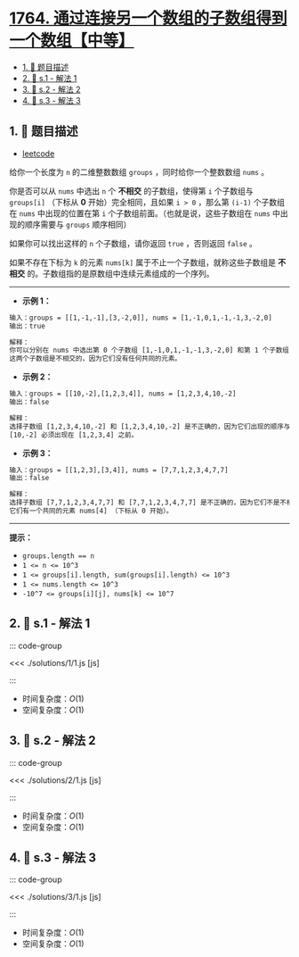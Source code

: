 # [1764. 通过连接另一个数组的子数组得到一个数组【中等】](https://github.com/tnotesjs/TNotes.leetcode/tree/main/notes/1764.%20%E9%80%9A%E8%BF%87%E8%BF%9E%E6%8E%A5%E5%8F%A6%E4%B8%80%E4%B8%AA%E6%95%B0%E7%BB%84%E7%9A%84%E5%AD%90%E6%95%B0%E7%BB%84%E5%BE%97%E5%88%B0%E4%B8%80%E4%B8%AA%E6%95%B0%E7%BB%84%E3%80%90%E4%B8%AD%E7%AD%89%E3%80%91)

<!-- region:toc -->

- [1. 📝 题目描述](#1--题目描述)
- [2. 🎯 s.1 - 解法 1](#2--s1---解法-1)
- [3. 🎯 s.2 - 解法 2](#3--s2---解法-2)
- [4. 🎯 s.3 - 解法 3](#4--s3---解法-3)

<!-- endregion:toc -->

## 1. 📝 题目描述

- [leetcode](https://leetcode.cn/problems/form-array-by-concatenating-subarrays-of-another-array/)

给你一个长度为 `n` 的二维整数数组 `groups` ，同时给你一个整数数组 `nums` 。

你是否可以从 `nums` 中选出 `n` 个 **不相交** 的子数组，使得第 `i` 个子数组与 `groups[i]` （下标从 **0** 开始）完全相同，且如果 `i > 0` ，那么第 `(i-1)` 个子数组在 `nums` 中出现的位置在第 `i` 个子数组前面。（也就是说，这些子数组在 `nums` 中出现的顺序需要与 `groups` 顺序相同）

如果你可以找出这样的 `n` 个子数组，请你返回 `true` ，否则返回 `false` 。

如果不存在下标为 `k` 的元素 `nums[k]` 属于不止一个子数组，就称这些子数组是 **不相交** 的。子数组指的是原数组中连续元素组成的一个序列。

---

- **示例 1：**

```txt
输入：groups = [[1,-1,-1],[3,-2,0]], nums = [1,-1,0,1,-1,-1,3,-2,0]
输出：true

解释：
你可以分别在 nums 中选出第 0 个子数组 [1,-1,0,1,-1,-1,3,-2,0] 和第 1 个子数组 [1,-1,0,1,-1,-1,3,-2,0] 。
这两个子数组是不相交的，因为它们没有任何共同的元素。
```

- **示例 2：**

```txt
输入：groups = [[10,-2],[1,2,3,4]], nums = [1,2,3,4,10,-2]
输出：false

解释：
选择子数组 [1,2,3,4,10,-2] 和 [1,2,3,4,10,-2] 是不正确的，因为它们出现的顺序与 groups 中顺序不同。
[10,-2] 必须出现在 [1,2,3,4] 之前。
```

- **示例 3：**

```txt
输入：groups = [[1,2,3],[3,4]], nums = [7,7,1,2,3,4,7,7]
输出：false

解释：
选择子数组 [7,7,1,2,3,4,7,7] 和 [7,7,1,2,3,4,7,7] 是不正确的，因为它们不是不相交子数组。
它们有一个共同的元素 nums[4] （下标从 0 开始）。
```

---

**提示：**

- `groups.length == n`
- `1 <= n <= 10^3`
- `1 <= groups[i].length, sum(groups[i].length) <= 10^3`
- `1 <= nums.length <= 10^3`
- `-10^7 <= groups[i][j], nums[k] <= 10^7`

## 2. 🎯 s.1 - 解法 1

::: code-group

<<< ./solutions/1/1.js [js]

:::

- 时间复杂度：$O(1)$
- 空间复杂度：$O(1)$

## 3. 🎯 s.2 - 解法 2

::: code-group

<<< ./solutions/2/1.js [js]

:::

- 时间复杂度：$O(1)$
- 空间复杂度：$O(1)$

## 4. 🎯 s.3 - 解法 3

::: code-group

<<< ./solutions/3/1.js [js]

:::

- 时间复杂度：$O(1)$
- 空间复杂度：$O(1)$
